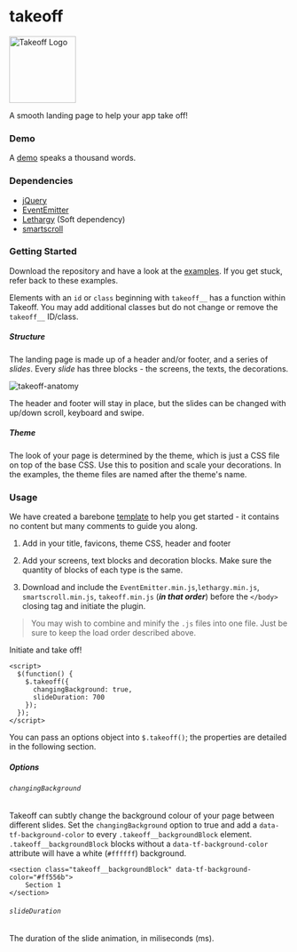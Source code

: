 # takeoff

<img src="https://cloud.githubusercontent.com/assets/13403405/11977485/47044818-a9be-11e5-82d6-2158a3482f1d.png" width="120" alt="Takeoff Logo">

A smooth landing page to help your app take off!

### Demo

A [demo](http://takeoff.brew.com.hk/) speaks a thousand words.

### Dependencies

* [jQuery](https://jquery.com/)
* [EventEmitter](https://github.com/Olical/EventEmitter)
* [Lethargy](https://github.com/d4nyll/lethargy) (Soft dependency)
* [smartscroll](https://github.com/d4nyll/smartscroll)

### Getting Started

Download the repository and have a look at the [examples](https://github.com/brewhk/takeoff/tree/master/examples). If you get stuck, refer back to these examples.

Elements with an `id` or `class` beginning with `takeoff__` has a function within Takeoff. You may add additional classes but do not change or remove the `takeoff__` ID/class.

##### Structure

The landing page is made up of a header and/or footer, and a series of *slides*. Every *slide* has three blocks - the screens, the texts, the decorations.

![takeoff-anatomy](https://cloud.githubusercontent.com/assets/13403405/12696418/905bfec0-c7a5-11e5-9f2d-f41382fe7a28.png)

The header and footer will stay in place, but the slides can be changed with up/down scroll, keyboard and swipe.

##### Theme

The look of your page is determined by the theme, which is just a CSS file on top of the base CSS. Use this to position and scale your decorations. In the examples, the theme files are named after the theme's name.

### Usage

We have created a barebone [template](https://github.com/brewhk/takeoff/tree/master/template) to help you get started - it contains no content but many comments to guide you along.

1. Add in your title, favicons, theme CSS, header and footer
2. Add your screens, text blocks and decoration blocks. Make sure the quantity of blocks of each type is the same.
3. Download and include the `EventEmitter.min.js`,`lethargy.min.js`, `smartscroll.min.js`, `takeoff.min.js` (***in that order***) before the `</body>` closing tag and initiate the plugin.

     <script src="https://rawgit.com/Olical/EventEmitter/master/EventEmitter.min.js"></script>
     <script src="https://rawgit.com/d4nyll/lethargy/master/lethargy.min.js"></script>
     <script src="https://rawgit.com/d4nyll/smartscroll/master/smartscroll.min.js"></script>
     <script src="/js/takeoff.min.js"></script>

 > You may wish to combine and minify the `.js` files into one file. Just be sure to keep the load order described above.

Initiate and take off!

    <script>
      $(function() {
        $.takeoff({
          changingBackground: true,
          slideDuration: 700
        });
      });
    </script>

You can pass an options object into `$.takeoff()`; the properties are detailed in the following section.

##### Options

###### `changingBackground`

Takeoff can subtly change the background colour of your page between different slides. Set the `changingBackground` option to true and add a `data-tf-background-color` to every `.takeoff__backgroundBlock` element. `.takeoff__backgroundBlock` blocks without a `data-tf-background-color` attribute will have a white (`#ffffff`) background.

    <section class="takeoff__backgroundBlock" data-tf-background-color="#ff556b">
        Section 1
    </section>

###### `slideDuration`

The duration of the slide animation, in miliseconds (ms).
